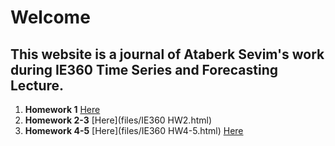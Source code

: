 # Welcome
## This website is a journal of Ataberk Sevim's work during IE360 Time Series and Forecasting Lecture.


1. **Homework 1**
[Here](files/IE360hw1.html)
2. **Homework 2-3**
[Here](files/IE360 HW2.html)
3. **Homework 4-5**
[Here](files/IE360 HW4-5.html)
[Here](files/78c9e4e2-bfc2-11ea-8b25-0cc47a792c0a_id_78c9e4e2-bfc2-11ea-8b25-0cc47a792c0a.html)
